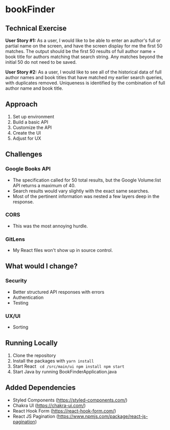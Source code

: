 # bookFinder

## Technical Exercise
**User Story #1:** As a user, I would like to be able to enter an author's full or partial name on the screen, and have the screen
display for me the first 50 matches. The output should be the first 50 results of full author name + book title for authors
matching that search string. Any matches beyond the initial 50 do not need to be saved.

**User Story #2:** As a user, I would like to see all of the historical data of full author names and book titles that have matched my earlier search queries, with duplicates removed. Uniqueness is identified by the combination of full author name and book title.

## Approach
1. Set up environment
2. Build a basic API
3. Customize the API
4. Create the UI
5. Adjust for UX

## Challenges
### Google Books API
- The specification called for 50 total results, but the Google Volume:list API returns a maximum of 40.
- Search results would vary slightly with the exact same searches.
- Most of the pertinent information was nested a few layers deep in the response.
### CORS
- This was the most annoying hurdle.
### GitLens
- My React files won't show up in source control.

## What would I change?
### Security
- Better structured API responses with errors
- Authentication
- Testing
### UX/UI
- Sorting

## Running Locally
1. Clone the repository
2. Install the packages with ```yarn install```
3. Start React ```
    cd /src/main/ui
    npm install
    npm start```
4. Start Java by running BookFinderApplication.java

## Added Dependencies
- Styled Components (https://styled-components.com/)
- Chakra UI (https://chakra-ui.com/)
- React Hook Form (https://react-hook-form.com/)
- React JS Pagination (https://www.npmjs.com/package/react-js-pagination)
